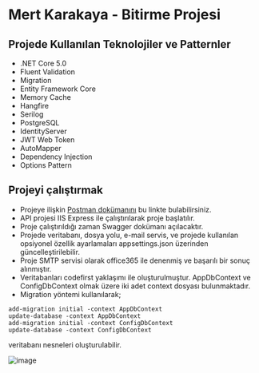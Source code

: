 # Mert Karakaya - Bitirme Projesi

## Projede Kullanılan Teknolojiler ve Patternler
- .NET Core 5.0
- Fluent Validation
- Migration
- Entity Framework Core
- Memory Cache
- Hangfire
- Serilog
- PostgreSQL
- IdentityServer
- JWT Web Token
- AutoMapper
- Dependency Injection
- Options Pattern

## Projeyi çalıştırmak
- Projeye ilişkin [Postman dokümanını](https://documenter.getpostman.com/view/16058133/VUqptcxm) bu linkte bulabilirsiniz.
- API projesi IIS Express ile çalıştırılarak proje başlatılır.
- Proje çalıştırıldığı zaman Swagger dokümanı açılacaktır.
- Projede veritabanı, dosya yolu, e-mail servis, ve projede kullanılan opsiyonel özellik ayarlamaları appsettings.json üzerinden güncelleştirilebilir.
- Proje SMTP servisi olarak office365 ile denenmiş ve başarılı bir sonuç alınmıştır.
- Veritabanları codefirst yaklaşımı ile oluşturulmuştur. AppDbContext ve ConfigDbContext olmak üzere iki adet context dosyası bulunmaktadır.
- Migration yöntemi kullanılarak;
```
add-migration initial -context AppDbContext
update-database -context AppDbContext
add-migration initial -context ConfigDbContext
update-database -context ConfigDbContext
```
veritabanı nesneleri oluşturulabilir.

![image](https://user-images.githubusercontent.com/44789033/185818563-4be3e066-78db-4353-a98b-b0483c680273.png)
